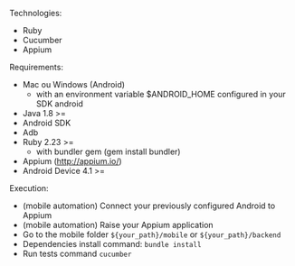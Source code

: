 Technologies:

 - Ruby
 - Cucumber
 - Appium

Requirements:

 - Mac ou Windows (Android)
    - with an environment variable $ANDROID_HOME configured in your SDK android
 - Java 1.8 >=
 - Android SDK
 - Adb
 - Ruby 2.23 >=
    - with bundler gem (gem install bundler)
 - Appium (http://appium.io/)
 - Android Device 4.1 >=

Execution:

 - (mobile automation) Connect your previously configured Android to Appium
 - (mobile automation) Raise your Appium application
 - Go to the mobile folder `${your_path}/mobile` or `${your_path}/backend`
 - Dependencies install command: `bundle install`
 - Run tests command `cucumber`